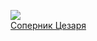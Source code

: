 ![](/books/sf_history/Марианна%20Владимировна%20Алферова/Соперник%20Цезаря.jpg)  
[Соперник Цезаря](/books/sf_history/Марианна%20Владимировна%20Алферова/Соперник%20Цезаря)
